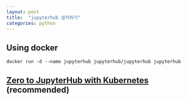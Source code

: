 ```yaml
---
layout: post
title:  "jupyterhub 설치하기"
categories: python
---
```



## Using docker

```
docker run -d --name jupyterhub jupyterhub/jupyterhub jupyterhub
```

## [Zero to JupyterHub with Kubernetes](https://zero-to-jupyterhub.readthedocs.io/en/latest/) (recommended)



